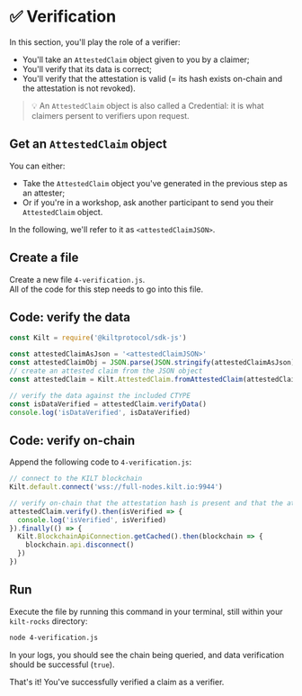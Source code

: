 # ✅ Verification

In this section, you'll play the role of a <span class="label-role verifier">verifier</span>:

* You'll take an `AttestedClaim` object given to you by a <span class="label-role claimer">claimer</span>;
* You'll verify that its data is correct;
* You'll verify that the attestation is valid (= its hash exists on-chain and the attestation is not revoked).

> 💡 An `AttestedClaim` object is also called a Credential: it is what claimers persent to verifiers upon request.

## Get an `AttestedClaim` object

You can either:

* Take the `AttestedClaim` object you've generated in the previous step as an <span class="label-role attester">attester</span>;
* Or if you're in a workshop, ask another participant to send you their `AttestedClaim` object.  

In the following, we'll refer to it as `<attestedClaimJSON>`.

## Create a file

Create a new file `4-verification.js`.  
All of the code for this step needs to go into this file.

## Code: verify the data

```javascript
const Kilt = require('@kiltprotocol/sdk-js')

const attestedClaimAsJson = '<attestedClaimJSON>'
const attestedClaimObj = JSON.parse(JSON.stringify(attestedClaimAsJson));
// create an attested claim from the JSON object
const attestedClaim = Kilt.AttestedClaim.fromAttestedClaim(attestedClaimObj);

// verify the data against the included CTYPE
const isDataVerified = attestedClaim.verifyData()
console.log('isDataVerified', isDataVerified)
```

## Code: verify on-chain

Append the following code to `4-verification.js`:  

```javascript 
// connect to the KILT blockchain
Kilt.default.connect('wss://full-nodes.kilt.io:9944')

// verify on-chain that the attestation hash is present and that the attestation is not revoked
attestedClaim.verify().then(isVerified => {
  console.log('isVerified', isVerified)
}).finally(() => {
  Kilt.BlockchainApiConnection.getCached().then(blockchain => {
    blockchain.api.disconnect()
  })
})
```

## Run

Execute the file by running this command in your terminal, still within your `kilt-rocks` directory:

```bash
node 4-verification.js
```  

In your logs, you should see the chain being queried, and data verification should be successful (`true`).

That's it!
You've successfully verified a claim as a <span class="label-role verifier">verifier</span>.
